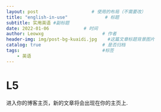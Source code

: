 ```yaml
---
layout: post                    # 使用的布局（不需要改）
title: "english-in-use"              # 标题 
subtitle: 实用英语 #副标题
date: 2022-01-06             # 时间
author: Leowxg                      # 作者
header-img: img/post-bg-kuaidi.jpg    #这篇文章标题背景图片
catalog: true                       # 是否归档
tags:                               #标签
    - 英语
---
```


# L5 
>
>
>
进入你的博客主页，新的文章将会出现在你的主页上.

 <!--more--
        